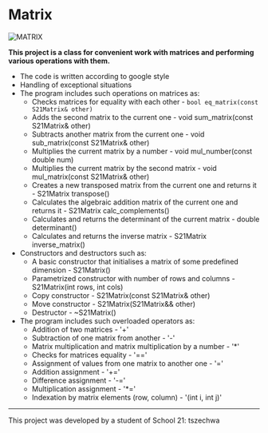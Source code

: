 # Matrix
![MATRIX](./images/)

**This project is a class for convenient work with matrices and performing various operations with them.**

* The code is written according to google style
* Handling of exceptional situations
* The program includes such operations on matrices as:
  + Checks matrices for equality with each other - `bool eq_matrix(const S21Matrix& other)`
  + Adds the second matrix to the current one - void sum_matrix(const S21Matrix& other)
  + Subtracts another matrix from the current one - void sub_matrix(const S21Matrix& other)
  + Multiplies the current matrix by a number - void mul_number(const double num)
  + Multiplies the current matrix by the second matrix - void mul_matrix(const S21Matrix& other)
  + Creates a new transposed matrix from the current one and returns it - S21Matrix transpose()
  + Calculates the algebraic addition matrix of the current one and returns it - S21Matrix calc_complements()
  + Calculates and returns the determinant of the current matrix - double determinant()
  + Calculates and returns the inverse matrix - S21Matrix inverse_matrix()
* Constructors and destructors such as:
  + A basic constructor that initialises a matrix of some predefined dimension - S21Matrix()
  + Parametrized constructor with number of rows and columns - S21Matrix(int rows, int cols) 
  + Copy constructor - S21Matrix(const S21Matrix& other)
  + Move constructor - S21Matrix(S21Matrix&& other)
  + Destructor - ~S21Matrix()
* The program includes such overloaded operators as:
  + Addition of two matrices - '+'
  + Subtraction of one matrix from another - '-'
  + Matrix multiplication and matrix multiplication by a number - '*'
  + Checks for matrices equality - '=='
  + Assignment of values from one matrix to another one - '='
  + Addition assignment - '+='
  + Difference assignment - '-='
  + Multiplication assignment - '*='
  + Indexation by matrix elements (row, column) - '(int i, int j)'

***

This project was developed by a student of School 21: tszechwa
